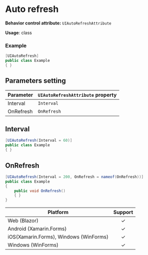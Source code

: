 # Auto refresh

**Behavior control attribute:**  `UIAutoRefreshAttribute`

**Usage**: class

### Example

```csharp
[UIAutoRefresh]
public class Example
{ }
```

## Parameters setting

| Parameter | `UIAutoRefreshAttribute` property | 
| -----------|:------------- 
| Interval | `Interval` |
| OnRefresh | `OnRefresh` |

## Interval

```csharp
[UIAutoRefresh(Interval = 60)]
public class Example
{ }
```

## OnRefresh
```csharp
[UIAutoRefresh(Interval = 200, OnRefresh = nameof(OnRefresh))]
public class Example
{ 
    public void OnRefresh()
    { }
}
```

| Platform | Support | 
| -----------|:-------------:| 
| Web (Blazor) | &check; |
| Android (Xamarin.Forms) | &check; |
| iOS(Xamarin.Forms), Windows (WinForms) | &check; |
| Windows (WinForms) | &check; |